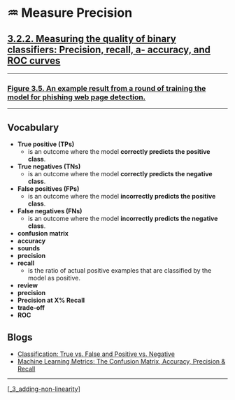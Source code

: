 # ♒️ Measure Precision

## [**3.2.2.** Measuring the quality of binary classifiers: Precision, recall, a- accuracy, and ROC curves](https://livebook.manning.com/book/deep-learning-with-javascript/chapter-3/123)

---

### [**Figure 3.5.** An example result from a round of training the model for phishing web page detection.](https://livebook.manning.com/book/deep-learning-with-javascript/chapter-3/ch03fig05)

---

## **Vocabulary**

- **True positive (TPs)**
  - is an outcome where the model **correctly predicts the positive class**.
- **True negatives (TNs)**
  - is an outcome where the model **correctly predicts the negative class**.
- **False positives (FPs)**
  - is an outcome where the model **incorrectly predicts the positive class**.
- **False negatives (FNs)**
  - is an outcome where the model **incorrectly predicts the negative class**.
- **confusion matrix**
- **accuracy**
- **sounds**
- **precision**
- **recall**
  - is the ratio of actual positive examples that are classified by the model as positive.
- **review**
- **precision**
- **Precision at X% Recall**
- **trade-off**
- **ROC**

## **Blogs**

- [Classification: True vs. False and Positive vs. Negative](https://developers.google.com/machine-learning/crash-course/classification/true-false-positive-negative)
- [Machine Learning Metrics: The Confusion Matrix, Accuracy, Precision & Recall](https://www.youtube.com/watch?v=_y-peoToPj0)

---

[[_3_adding-non-linearity]]

[//begin]: # "Autogenerated link references for markdown compatibility"
[_3_adding-non-linearity]: ../_3_adding-non-linearity.md "♒️ NON-LINEARITY"
[//end]: # "Autogenerated link references"
